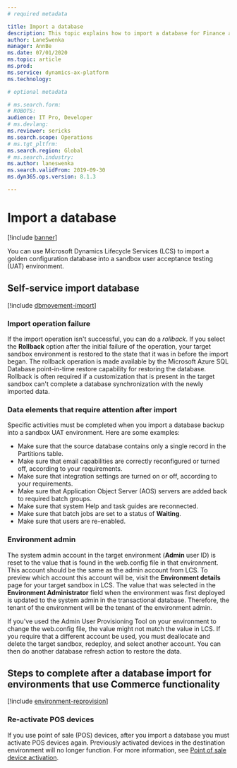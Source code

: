 ```yaml
---
# required metadata

title: Import a database
description: This topic explains how to import a database for Finance and Operations apps.
author: LaneSwenka
manager: AnnBe
ms.date: 07/01/2020
ms.topic: article
ms.prod: 
ms.service: dynamics-ax-platform
ms.technology: 

# optional metadata

# ms.search.form: 
# ROBOTS: 
audience: IT Pro, Developer
# ms.devlang: 
ms.reviewer: sericks
ms.search.scope: Operations
# ms.tgt_pltfrm: 
ms.search.region: Global
# ms.search.industry: 
ms.author: laneswenka
ms.search.validFrom: 2019-09-30
ms.dyn365.ops.version: 8.1.3

---
```


# Import a database

[!include [banner](../includes/banner.md)]

You can use Microsoft Dynamics Lifecycle Services (LCS) to import a golden configuration database into a sandbox user acceptance testing (UAT) environment.

## Self-service import database

[!include [dbmovement-import](../includes/dbmovement-import.md)]

### Import operation failure

If the import operation isn't successful, you can do a *rollback*. If you select the **Rollback** option after the initial failure of the operation, your target sandbox environment is restored to the state that it was in before the import began. The rollback operation is made available by the Microsoft Azure SQL Database point-in-time restore capability for restoring the database. Rollback is often required if a customization that is present in the target sandbox can't complete a database synchronization with the newly imported data.

### Data elements that require attention after import

Specific activities must be completed when you import a database backup into a sandbox UAT environment. Here are some examples:

* Make sure that the source database contains only a single record in the Partitions table.
* Make sure that email capabilities are correctly reconfigured or turned off, according to your requirements.
* Make sure that integration settings are turned on or off, according to your requirements.
* Make sure that Application Object Server (AOS) servers are added back to required batch groups.
* Make sure that system Help and task guides are reconnected.
* Make sure that batch jobs are set to a status of **Waiting**.
* Make sure that users are re-enabled.

### Environment admin

The system admin account in the target environment (**Admin** user ID) is reset to the value that is found in the web.config file in that environment. This account should be the same as the admin account from LCS. To preview which account this account will be, visit the **Environment details** page for your target sandbox in LCS. The value that was selected in the **Environment Administrator** field when the environment was first deployed is updated to the system admin in the transactional database. Therefore, the tenant of the environment will be the tenant of the environment admin.

If you've used the Admin User Provisioning Tool on your environment to change the web.config file, the value might not match the value in LCS. If you require that a different account be used, you must deallocate and delete the target sandbox, redeploy, and select another account. You can then do another database refresh action to restore the data.

## Steps to complete after a database import for environments that use Commerce functionality

[!include [environment-reprovision](../includes/environment-reprovision.md)]

### Re-activate POS devices

If you use point of sale (POS) devices, after you import a database you must activate POS devices again. Previously activated devices in the destination environment will no longer function. For more information, see [Point of sale device activation](../../../commerce/dev-itpro/retail-device-activation.md).
